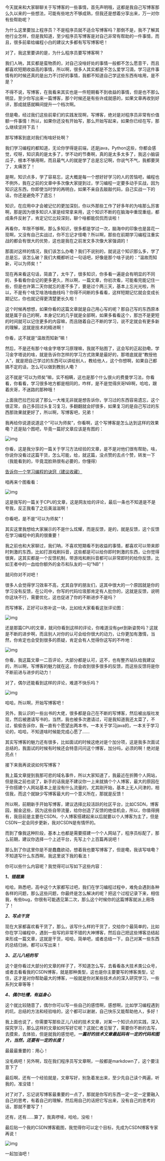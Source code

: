 今天就来和大家聊聊关于写博客的一些事情，首先声明哦，这都是我自己写博客那么久以来的一些想法，可能有些地方不够成熟，但我还是想着分享出来，万一对你有些帮助呢？



为什么这里要加上程序员？不是程序员就不适合写博客吗？那倒不是，我不了解其他行业怎样，但是我知道，至少程序员写博客是对自己非常有帮助的一件事情，而且，很多前辈给编程小白的建议大多都有写写博客吧！



对了，我这里要讲的是，为什么程序员要写博客啊？



我们人呐，其实都是蛮物质的，对自己没啥好处的事情一般都不怎么愿意干，而且都喜欢短期收益高的事情，所以啊，很多人其实都是不怎么爱学习滴，学习这件事情有的时候还真的是出力不讨好的事情，我都不知道自己学这些东西有啥用，是不是？



不得不说，写博客，在我看来其实也是一件短期看不到收益的事情，但是也不那么明显，至少你写出来一篇博客，那个时候还是有些许成就感的，如果文章再收到好评，那成就感就瞬间提升一个档次啊。



但是嘞，经过我们这些前辈们的实践发现啊，写博客，绝对是对程序员非常有价值额一件事情！所以，如果你还没有开始写，那么开始写起来，如果你已经在写，那么继续坚持下去！



那写博客到底对我们有啥好处啊？



我们学习编程的都知道，无论你学得是前端，还是java，Python这些，你都会感觉，哎呀，知识真的是太多了，学不动的节奏啊，真的是太多太多了，我这小脑袋瓜子，根本不够用啊，而且最气人的就是学了总是忘记啊，你说气不气，我都要哭了，太痛苦了！



是啊，知识点多，学了容易忘，这大概是每一个想好好学习的人的苦恼吧，编程也不例外，我在之前的文章中多次像大家提到过，学习编程一定要多动手实战，因为知识这东西，你即使当时学的再明白，如果不亲自去敲敲代码，自己实战一下的话，你还是避免不了遗忘！



知识，在应用中才会被记忆的更加深刻，你以外那些工作了好多年的为啥那么厉害啊，那是因为很多知识人家是经常拿来用，这个知识不断的在脑海中重现重组，都成条件反射了，肯定记忆比较深刻，聊个啥都能侃侃而谈啦！



再看你，年限不够啊，那么多知识，很多都是学过一次，脑海中的印象也是昙花一现啊，又没有自己实战过，你不忘记才怪嘞？所以啊，那些在前期学习编程注重实战的都会有很大的优势，这也是我在之前发文多次像大家强调的！



那面对这样的情况，我们该怎么办嘞？我们不说别的，就说这个知识那么多，学了总是忘，该怎么破？我们大概都听过一句话吧，好像是那个啥子说的：“温故而知新，可以为师矣！”



现在再来看这句话，简直了，太牛了，很多知识，你多看一遍是会有明显的不同的，多看看你会记的更多更久，所以啊，一篇文章，你初次看，可能看完能记住一些，但是也许第二天你就忘的差不多了，要是过个两三天，基本上忘光光啦，所以，不是有个啥艾啥浩啥曲线吗？你得不间断的多看看，这样短期记忆就会变成长期记忆，你也就记得更清楚更长久啦！



这个时候再想想，如果你看的这篇文章就是自己用心写的呢？那自己写的东西原本就是属于自己的啊，本身记忆的几乎就是全部啊，如果多看看这个，那岂不是更短的时间就可以记住更多的内容嘛，而且随着自己不断的学习，说不定就会有更多新的理解，这就是技术的精进啊！



你看，这不就是“温故而知新”嘛！



然后，不是还有那个啥金字塔学习原理嘛，我就不贴图了，这会写的正起劲嘞，学习金字塔说的啥，就是告诉你怎样的学习方式效果是最好的，那塔底就是“教授他人”，就是把自己学过的东西可以讲给别人，教给他人，这个你想啊，如果自己都搞不定的话，怎么可以做到教别人嘞？



这不就是“可以为师矣”嘛，实不相瞒，这也是那个什么很火的费曼学习法，你看看，你看看，学习很多地方都是相同的，咋样，是不是觉得庆哥NB啊，哈哈，跟着庆哥，不迷路的那种哦！



上面我巴拉巴拉说了那么一大堆无非就是想告诉你，学习过的东西容易遗忘，这个很正常，自己多回过头复习复习，多翻翻就会好很多，如果复习的是自己写过的东西那效果就更好了，所以啊，写博客吧，兄弟！



我再给你说道说道这个“可以为师矣”，你看啊，这个写博客是怎么达到这样的效果嘞？还是贴个图吧，毕竟一篇好文章应该是有图的：



![img](../img/watermark,type_ZmFuZ3poZW5naGVpdGk,shadow_10,text_aHR0cHM6Ly9ibG9nLmNzZG4ubmV0L3NpbmF0XzMzOTIxMTA1,size_16,color_FFFFFF,t_70.png)



你看，这是我分享的一篇关于学习方法经验的文章，是不是对他们很有帮助，啥，你说你没看过这篇干货，怎么可能，给，就这篇，没点赞的去点个赞，转发一下（我能看到的，毕竟混脸熟很有必要的，你懂得）



[告诉你一个学习编程的诀窍（建议收藏）](https://blog.csdn.net/sinat_33921105/article/details/105710400)



咱再来个图看看：



![img](../img/watermark,type_ZmFuZ3poZW5naGVpdGk,shadow_10,text_aHR0cHM6Ly9ibG9nLmNzZG4ubmV0L3NpbmF0XzMzOTIxMTA1,size_16,color_FFFFFF,t_70-165225249163334.png)



这是我写的一篇关于CPU的文章，这是网友给的评论，最后一条也不知道是不是夸我，反正我看了之后美滋滋啊！



你看吧，是不是“可以为师矣”！



其实这里我想给大家展示的不是什么炫耀，而是反馈，是的，就是反馈，这个反馈在学习编程中的真的很重要！



我之前也和大家聊过，我们呐，不喜欢短期看不到收益的事情，都喜欢可以带来即时刺激的东西，比如打游戏刷抖音，这些都是可以给你即时刺激的东西，让你觉得很爽，这其实都是一个反馈机制，带游戏和刷抖音都可以非常即时的给你反馈，比如王者中的一血给你额外的金币和队友的一句“NB”！



就问你对不对吧！



很多人会觉得学习效率不高，尤其自学的朋友们，这其中很大的一个原因就是你的学习没有反馈，在公司中，你写的代码垃圾那肯定有人批你的，这就是反馈，说明你这块不行，需要优化，这也促进了你的不断进步不是吗？



而写博客，正好可以弥补这一块，比如给大家看看这张评论图：



![img](../img/2020051509360417.png)



还是那篇CPU的文章，就问你看到这样的评论，你难道没有get到新姿势吗？这就是不断的进步啊，而且别人对你的认可会给你很大的动力，让你更加有激情，当然，你肯定也会受到很多的质疑，肯定会有人觉得你这写的不咋地：



![img](../img/watermark,type_ZmFuZ3poZW5naGVpdGk,shadow_10,text_aHR0cHM6Ly9ibG9nLmNzZG4ubmV0L3NpbmF0XzMzOTIxMTA1,size_16,color_FFFFFF,t_70-165225249163435.png)



你看，我这篇文章一二百评论，大部分都是认可，这不，也有整齐站队给我建议的，所以啊，写博客的魅力就在这，你会收到很多很多的反馈，而这些反馈将是你不断前进与进步的动力！



对了，偶尔还能看到这样的评论，难道不快乐吗？



![img](../img/20200515093631694.png)



哈哈，所以啊，开始写博客吧！



另外，我认识的一些出书的大佬，很多都是自己在不断的写博客，然后被出版社发现，然后被邀请写书的，当然，我也被多次邀请过，可是我知道我还太菜了，不过，偷偷告诉你，我一直有个愿望出两本书，一本关于学习java的，一本关于学习论的，哈哈，不知道啥时候能完成心愿了……



其实写博客的魅力还有很多，比如面试的时候这绝对是个加分项，这是我多次面试总结的，我面试的时候有时候还会特意问问这个博客，加分吗，必须的啊！绝对是亮点！



接下来我再说说如何写博客？



我上篇文章提到我那可悲的域名事件，所以大家知道了，我最近在折腾个人网站，但是我之前也说了，新手的话我是不建议你一上来就搞个个人博客，最大的原因在于你搭建个人网站基本上是没有什么流量的，尤其刚开始，基本上无人问津的，相信我，而这个就缺少写博客最大的一个意义所在，那就是反馈！



所以啊，前期新手开始写博客，建议选择比较活跃的社区平台，比如CSDN，博客园，掘金这些，因为这些自带流量，给你创造了反馈的绝佳机会，所以，你值得拥有，我目前是主要在CSDN，个人博客搭建起来以后就要以个人博客为主了，但是CSDN一定会同步更新，我对CSDN是有情怀的。



而到了像我这种阶段，基本上也都是需要搭建一个个人网站了，程序员标配了，那么前期，建议你选择一个上述平台，先写上个上百篇再说吧！



那么到了你这里你是不是蠢蠢欲动，想着我也要写博客了，但是嘞，我该写啥嘞？不知道写什么东西啊，我这里说下我的看法！



你可以些什么内容呢？我觉得可以写如下这些内容：



***1、错题集***



哈哈，熟悉吧，高中这个大家都写过吧，我们在学习编程过程中，难免会遇到各种各样的问题，那么这些问题，你最终是怎么解决的呢？把这个过程记录下来，相信我，有些bug，你很有可能遇见第二次，那么这个时候你的这篇博客就派上用场了！



***2、写点干货***



现在大家都喜欢看干货了，那么，该写什么样的干货了，交给你个最简单的，比如你在学习编程中，遇到一些写的非常不错的大神博客，然后自己把这些博客总结起来形成一篇文章，这就是干货，哈哈，简单吧，或者总结一下，自己对某一些东西的总结归纳，都可以写出来！



***3、正儿八经的写***



这个是你看过大部分的文章的样子了，不知道怎么写，去看看各大技术类公众号，或者去看看我的CSDN博客，就是那种类型，这也是你主要要写的博客类型，记住，这才是对你帮助最大的博客，一般就是你对某些技术点的深入研究学习，一些系列文章等等！



***4、偶尔吐槽，有益身心***



这个就比较随意了，偶尔你可以写一些自己的感悟啊，感想啊，比如学习编程遇到的坑，总结的方法和经验啥的，这个都可以谢谢，自己快乐又能帮助他人，多好！



我上面也说了，你需要写那些正儿八经的技术文章，对某一个知识点的实践，深入探究学习，那么这样的文章如何写好它呢？这就仁者见智了，需要你不断的去写，去摸索，去体验，但是就我的感觉吧，***一篇好的技术文章最起码有一定的代码和图片，当然，还要有一定的长度！***



最最最重要的：用心！



没毛病吧！另外啊，现在我们程序员写文章啊，一般都是markdown了，这个要注意下了



最后啊，还有一个经验就是，文章写好，别急着发出来，至少先自己读个两遍，听我的，准没错！



对了对了，忘记说写博客最重要的一点了，那就是你写的东西一定一定一定要融入自己的思考，有着自己的理解，然后用自己的话把它写出来，没有自己的思考的话，那就不要写了！



还有，还有……算了，我真啰嗦，哈哈，没啦！



最后贴一个我的CSDN博客截图，我觉得你可以定个目标，先成为CSDN博客专家再说！



![img](../img/1622892445781-4ef92522-a13f-4fd3-ae79-73041fca5821.png)



一起加油吧！